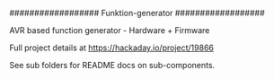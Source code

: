 ##################
Funktion-generator
##################

AVR based function generator - Hardware + Firmware

Full project details at https://hackaday.io/project/19866

See sub folders for README docs on sub-components.
